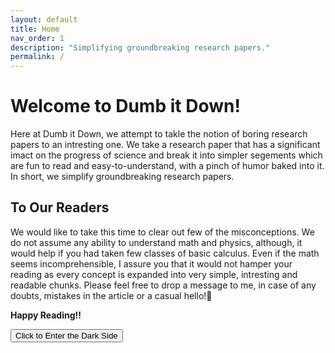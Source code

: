 ```yaml
---
layout: default
title: Home
nav_order: 1
description: "Simplifying groundbreaking research papers."
permalink: /
---
```


# Welcome to Dumb it Down!

Here at Dumb it Down, we attempt to takle the notion of boring research papers to an intresting one. We take a research paper that has a significant imact on the progress of science and break it into simpler segements which are fun to read and easy-to-understand, with a pinch of humor baked into it. In short, we simplify groundbreaking research papers.

## To Our Readers
We would like to take this time to clear out few of the misconceptions. We do not assume any ability to understand math and physics, although, it would help if you had taken few classes of basic calculus. Even if the math seems incomprehensible, I assure you that it would not hamper your reading as every concept is expanded into very simple, intresting and readable chunks. Please feel free to drop a message to me, in case of any doubts, mistakes in the article or a casual hello!:wave:

**Happy Reading!!**


<button class="btn js-toggle-dark-mode">Click to Enter the Dark Side</button>

<script>
const toggleDarkMode = document.querySelector('.js-toggle-dark-mode');

jtd.addEvent(toggleDarkMode, 'click', function(){
  if (jtd.getTheme() === 'dark') {
    jtd.setTheme('light');
    toggleDarkMode.textContent = 'Click to Enter the Dark Side';
  } else {
    jtd.setTheme('dark');
    toggleDarkMode.textContent = 'Take me to the Bright Side';
  }
});
</script>

<!--stackedit_data:
eyJoaXN0b3J5IjpbMTI4ODAxMDc1OSwxOTIxNjI4ODMyLC05OT
MwNTI3NCwtOTkzMDUyNzQsMTA1MzE4NzM3Niw0NTg2MzA2OTAs
LTEwOTI2MzI0OTQsLTMzMjQ1NTM2M119
-->